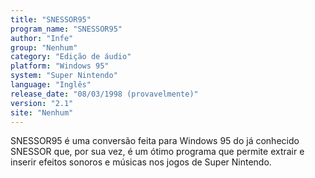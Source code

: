 ```yaml
---
title: "SNESSOR95"
program_name: "SNESSOR95"
author: "Infe"
group: "Nenhum"
category: "Edição de áudio"
platform: "Windows 95"
system: "Super Nintendo"
language: "Inglês"
release_date: "08/03/1998 (provavelmente)"
version: "2.1"
site: "Nenhum"
---
```

SNESSOR95 é uma conversão feita para Windows 95 do já conhecido SNESSOR que, por sua vez, é um ótimo programa que permite extrair e inserir efeitos sonoros e músicas nos jogos de Super Nintendo.

